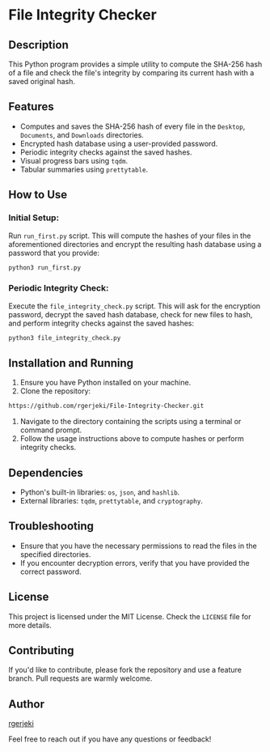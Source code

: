 File Integrity Checker
======================

Description
-----------

This Python program provides a simple utility to compute the SHA-256 hash of a file and check the file's integrity by comparing its current hash with a saved original hash.

Features
--------

- Computes and saves the SHA-256 hash of every file in the `Desktop`, `Documents`, and `Downloads` directories.
- Encrypted hash database using a user-provided password.
- Periodic integrity checks against the saved hashes.
- Visual progress bars using `tqdm`.
- Tabular summaries using `prettytable`.

How to Use
----------

### Initial Setup:

Run `run_first.py` script. This will compute the hashes of your files in the aforementioned directories and encrypt the resulting hash database using a password that you provide:

```bash
python3 run_first.py
```

### Periodic Integrity Check:

Execute the `file_integrity_check.py` script. This will ask for the encryption password, decrypt the saved hash database, check for new files to hash, and perform integrity checks against the saved hashes:

```bash
python3 file_integrity_check.py
```

Installation and Running
------------------------

1.  Ensure you have Python installed on your machine.
2.  Clone the repository:

```bash
https://github.com/rgerjeki/File-Integrity-Checker.git
```

1.  Navigate to the directory containing the scripts using a terminal or command prompt.
2.  Follow the usage instructions above to compute hashes or perform integrity checks.

Dependencies
------------

-   Python's built-in libraries: `os`, `json`, and `hashlib`.
-   External libraries: `tqdm`, `prettytable`, and `cryptography`.

Troubleshooting
---------------

-   Ensure that you have the necessary permissions to read the files in the specified directories.
-   If you encounter decryption errors, verify that you have provided the correct password.

License
-------

This project is licensed under the MIT License. Check the `LICENSE` file for more details.

Contributing
------------

If you'd like to contribute, please fork the repository and use a feature branch. Pull requests are warmly welcome.

Author
------

[rgerjeki](https://github.com/rgerjeki)

Feel free to reach out if you have any questions or feedback!
